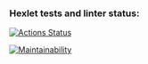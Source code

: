 ### Hexlet tests and linter status:
[![Actions Status](https://github.com/AntinDehoda/php-project-lvl1/workflows/hexlet-check/badge.svg)](https://github.com/AntinDehoda/php-project-lvl1/actions)

[![Maintainability](https://api.codeclimate.com/v1/badges/a99a88d28ad37a79dbf6/maintainability)](https://codeclimate.com/github/codeclimate/codeclimate/maintainability)
